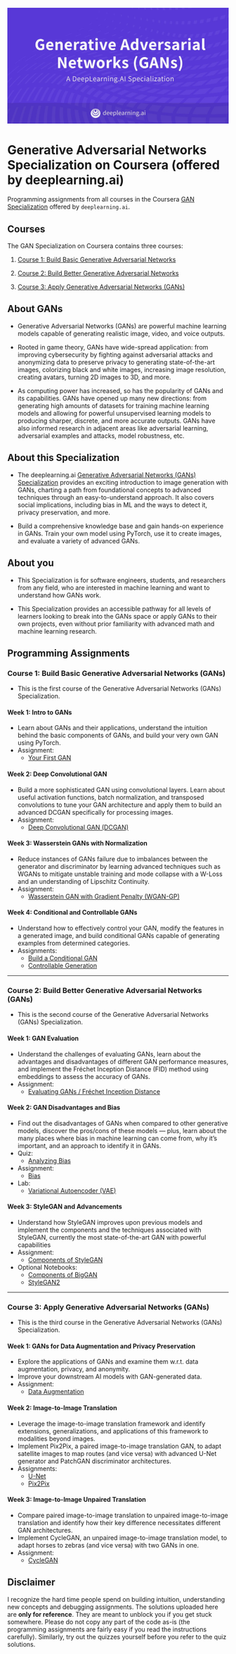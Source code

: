 ![](GAN-banner.jpg)

# Generative Adversarial Networks Specialization on Coursera (offered by deeplearning.ai)

Programming assignments from all courses in the Coursera [GAN Specialization](https://www.deeplearning.ai/generative-adversarial-networks-specialization/) offered by `deeplearning.ai`.

## Courses

The GAN Specialization on Coursera contains three courses:

1. [Course 1: Build Basic Generative Adversarial Networks](https://www.coursera.org/learn/build-basic-generative-adversarial-networks-gans)

2. [Course 2: Build Better Generative Adversarial Networks](https://www.coursera.org/learn/build-better-generative-adversarial-networks-gans)

3. [Course 3: Apply Generative Adversarial Networks (GANs)](https://www.coursera.org/learn/apply-generative-adversarial-networks-gans)

## About GANs

- Generative Adversarial Networks (GANs) are powerful machine learning models capable of generating realistic image, video, and voice outputs.

- Rooted in game theory, GANs have wide-spread application: from improving cybersecurity by fighting against adversarial attacks and anonymizing data to preserve privacy to generating state-of-the-art images, colorizing black and white images, increasing image resolution, creating avatars, turning 2D images to 3D, and more.

- As computing power has increased, so has the popularity of GANs and its capabilities. GANs have opened up many new directions: from generating high amounts of datasets for training machine learning models and allowing for powerful unsupervised learning models to producing sharper, discrete, and more accurate outputs. GANs have also informed research in adjacent areas like adversarial learning, adversarial examples and attacks, model robustness, etc.

## About this Specialization

- The deeplearning.ai [Generative Adversarial Networks (GANs) Specialization](https://bit.ly/3bxUX44) provides an exciting introduction to image generation with GANs, charting a path from foundational concepts to advanced techniques through an easy-to-understand approach. It also covers social implications, including bias in ML and the ways to detect it, privacy preservation, and more.

- Build a comprehensive knowledge base and gain hands-on experience in GANs. Train your own model using PyTorch, use it to create images, and evaluate a variety of advanced GANs.

## About you

- This Specialization is for software engineers, students, and researchers from any field, who are interested in machine learning and want to understand how GANs work.

- This Specialization provides an accessible pathway for all levels of learners looking to break into the GANs space or apply GANs to their own projects, even without prior familiarity with advanced math and machine learning research.

## Programming Assignments

### Course 1: Build Basic Generative Adversarial Networks (GANs)

- This is the first course of the Generative Adversarial Networks (GANs) Specialization.

#### Week 1: Intro to GANs

- Learn about GANs and their applications, understand the intuition behind the basic components of GANs, and build your very own GAN using PyTorch.
- Assignment:
  - [Your First GAN](https://nbviewer.jupyter.org/github/amanchadha/coursera-gan-specialization/blob/main/C1%20-%20Build%20Basic%20Generative%20Adversarial%20Networks/Week%201/C1W1_Your_First_GAN.ipynb)

#### Week 2: Deep Convolutional GAN

- Build a more sophisticated GAN using convolutional layers. Learn about useful activation functions, batch normalization, and transposed convolutions to tune your GAN architecture and apply them to build an advanced DCGAN specifically for processing images.
- Assignment:
  - [Deep Convolutional GAN (DCGAN)](https://nbviewer.jupyter.org/github/amanchadha/coursera-gan-specialization/blob/main/C1%20-%20Build%20Basic%20Generative%20Adversarial%20Networks/Week%202/C1_W2_Assignment.ipynb)

#### Week 3: Wasserstein GANs with Normalization

- Reduce instances of GANs failure due to imbalances between the generator and discriminator by learning advanced techniques such as WGANs to mitigate unstable training and mode collapse with a W-Loss and an understanding of Lipschitz Continuity.
- Assignment:
  - [Wasserstein GAN with Gradient Penalty (WGAN-GP)](https://nbviewer.jupyter.org/github/amanchadha/coursera-gan-specialization/blob/main/C1%20-%20Build%20Basic%20Generative%20Adversarial%20Networks/Week%203/C1W3_WGAN_GP.ipynb)

#### Week 4: Conditional and Controllable GANs

- Understand how to effectively control your GAN, modify the features in a generated image, and build conditional GANs capable of generating examples from determined categories.
- Assignments:
  - [Build a Conditional GAN](https://nbviewer.jupyter.org/github/amanchadha/coursera-gan-specialization/blob/main/C1%20-%20Build%20Basic%20Generative%20Adversarial%20Networks/Week%204/C1W4A_Build_a_Conditional_GAN.ipynb)
  - [Controllable Generation](https://nbviewer.jupyter.org/github/amanchadha/coursera-gan-specialization/blob/main/C1%20-%20Build%20Basic%20Generative%20Adversarial%20Networks/Week%204/C1W4B_Controllable_Generation.ipynb)

---

### Course 2: Build Better Generative Adversarial Networks (GANs)

- This is the second course of the Generative Adversarial Networks (GANs) Specialization.

#### Week 1: GAN Evaluation

- Understand the challenges of evaluating GANs, learn about the advantages and disadvantages of different GAN performance measures, and implement the Fréchet Inception Distance (FID) method using embeddings to assess the accuracy of GANs.
- Assignment:
  - [Evaluating GANs / Fréchet Inception Distance](https://nbviewer.jupyter.org/github/amanchadha/coursera-gan-specialization/blob/main/C2%20-%20Build%20Better%20Generative%20Adversarial%20Networks/Week%201/C2W1_Assignment.ipynb)

#### Week 2: GAN Disadvantages and Bias

- Find out the disadvantages of GANs when compared to other generative models, discover the pros/cons of these models — plus, learn about the many places where bias in machine learning can come from, why it’s important, and an approach to identify it in GANs.
- Quiz:
  - [Analyzing Bias](https://nbviewer.jupyter.org/github/amanchadha/coursera-gan-specialization/blob/main/C2%20-%20Build%20Better%20Generative%20Adversarial%20Networks/Week%202/Quiz-Analyzing%20Bias.md)
- Assignment:
  - [Bias](https://nbviewer.jupyter.org/github/amanchadha/coursera-gan-specialization/blob/main/C2%20-%20Build%20Better%20Generative%20Adversarial%20Networks/Week%202/C2W2_Assignment.ipynb)
- Lab:
  - [Variational Autoencoder (VAE)](https://nbviewer.jupyter.org/github/amanchadha/coursera-gan-specialization/blob/main/C2%20-%20Build%20Better%20Generative%20Adversarial%20Networks/Week%202/C2W2_VAE.ipynb)

#### Week 3: StyleGAN and Advancements

- Understand how StyleGAN improves upon previous models and implement the components and the techniques associated with StyleGAN, currently the most state-of-the-art GAN with powerful capabilities
- Assignment:
  - [Components of StyleGAN](https://nbviewer.jupyter.org/github/amanchadha/coursera-gan-specialization/blob/main/C2%20-%20Build%20Better%20Generative%20Adversarial%20Networks/Week%203/C2W3_Assignment.ipynb)
- Optional Notebooks:
  - [Components of BigGAN](https://nbviewer.jupyter.org/github/amanchadha/coursera-gan-specialization/blob/main/C2%20-%20Build%20Better%20Generative%20Adversarial%20Networks/Week%203/BigGAN.ipynb)
  - [StyleGAN2](https://nbviewer.jupyter.org/github/amanchadha/coursera-gan-specialization/blob/main/C2%20-%20Build%20Better%20Generative%20Adversarial%20Networks/Week%203/StyleGAN2.ipynb)

---

### Course 3: Apply Generative Adversarial Networks (GANs)

- This is the third course in the Generative Adversarial Networks (GANs) Specialization.

#### Week 1: GANs for Data Augmentation and Privacy Preservation

- Explore the applications of GANs and examine them w.r.t. data augmentation, privacy, and anonymity.
- Improve your downstream AI models with GAN-generated data.
- Assignment:
  - [Data Augmentation](<https://nbviewer.jupyter.org/github/amanchadha/coursera-gan-specialization/blob/main/C3%20-%20Apply%20Generative%20Adversarial%20Network%20(GAN)/Week%201/C3W1_Assignment.ipynb>)

#### Week 2: Image-to-Image Translation

- Leverage the image-to-image translation framework and identify extensions, generalizations, and applications of this framework to modalities beyond images.
- Implement Pix2Pix, a paired image-to-image translation GAN, to adapt satellite images to map routes (and vice versa) with advanced U-Net generator and PatchGAN discriminator architectures.
- Assignments:
  - [U-Net](<https://nbviewer.jupyter.org/github/amanchadha/coursera-gan-specialization/blob/main/C3%20-%20Apply%20Generative%20Adversarial%20Network%20(GAN)/Week%202/C3W2A_Assignment.ipynb>)
  - [Pix2Pix](<https://nbviewer.jupyter.org/github/amanchadha/coursera-gan-specialization/blob/main/C3%20-%20Apply%20Generative%20Adversarial%20Network%20(GAN)/Week%202/C3W2B_Assignment.ipynb>)

#### Week 3: Image-to-Image Unpaired Translation

- Compare paired image-to-image translation to unpaired image-to-image translation and identify how their key difference necessitates different GAN architectures.
- Implement CycleGAN, an unpaired image-to-image translation model, to adapt horses to zebras (and vice versa) with two GANs in one.
- Assignment:
  - [CycleGAN](<https://nbviewer.jupyter.org/github/amanchadha/coursera-gan-specialization/blob/main/C3%20-%20Apply%20Generative%20Adversarial%20Network%20(GAN)/Week%203/C3W3_Assignment.ipynb>)

## Disclaimer

I recognize the hard time people spend on building intuition, understanding new concepts and debugging assignments. The solutions uploaded here are **only for reference**. They are meant to unblock you if you get stuck somewhere. Please do not copy any part of the code as-is (the programming assignments are fairly easy if you read the instructions carefully). Similarly, try out the quizzes yourself before you refer to the quiz solutions.
